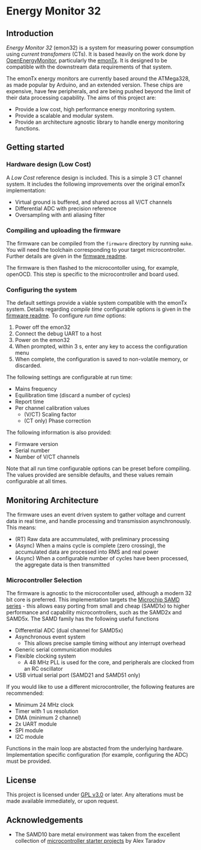 # Energy Monitor 32

## Introduction

_Energy Monitor 32_ (emon32) is a system for measuring power consumption using _current transfomers_ (CTs). It is based heavily on the work done by [OpenEnergyMonitor](https://openenergymonitor.org), particularly the [emonTx](https://github.com/openenergymonitor/emontx4). It is designed to be compatible with the downstream data requirements of that system.

The emonTx energy monitors are currently based around the ATMega328, as made popular by Arduino, and an extended version. These chips are expensive, have few peripherals, and are being pushed beyond the limit of their data processing capability. The aims of this project are:

  - Provide a low cost, high performance energy monitoring system.
  - Provide a scalable and modular system.
  - Provide an architecture agnostic library to handle energy monitoring functions.

## Getting started

### Hardware design (Low Cost)

A _Low Cost_ reference design is included. This is a simple 3 CT channel system. It includes the following improvements over the original emonTx implementation:

  - Virtual ground is buffered, and shared across all V/CT channels
  - Differential ADC with precision reference
  - Oversampling with anti aliasing filter

### Compiling and uploading the firmware

The firmware can be compiled from the `firmware` directory by running `make`. You will need the toolchain corresponding to your target microcontroller. Further details are given in the [firmware readme](firmware/README.md).

The firmware is then flashed to the microcontoller using, for example, openOCD. This step is specific to the microcontroller and board used.

### Configuring the system

The default settings provide a viable system compatible with the emonTx system. Details regarding _compile time_ configurable options is given in the [firmware readme](firmware/README.md). To configure _run time_ options:

  1. Power off the emon32
  2. Connect the debug UART to a host
  3. Power on the emon32
  4. When prompted, within 3 s, enter any key to access the configuration menu
  5. When complete, the configuration is saved to non-volatile memory, or discarded.

The following settings are configurable at run time:

  - Mains frequency
  - Equilibration time (discard a number of cycles)
  - Report time
  - Per channel calibration values
    - (V/CT) Scaling factor
    - (CT only) Phase correction

The following information is also provided:

  - Firmware version
  - Serial number
  - Number of V/CT channels

Note that all run time configurable options can be preset before compiling. The values provided are sensible defaults, and these values remain configurable at all times.

## Monitoring Architecture

The firmware uses an event driven system to gather voltage and current data in real time, and handle processing and transmission asynchronously. This means:

  - (RT) Raw data are accummulated, with preliminary processing
  - (Async) When a mains cycle is complete (zero crossing), the accumulated data are processed into RMS and real power
  - (Async) When a configurable number of cycles have been processed, the aggregate data is then transmitted

### Microcontroller Selection

The firmware is agnostic to the microcontoller used, although a modern 32 bit core is preferred. This implementation targets the [Microchip SAMD series](https://www.microchip.com/en-us/products/microcontrollers-and-microprocessors/32-bit-mcus/sam-32-bit-mcus/sam-d) - this allows easy porting from small and cheap (SAMD1x) to higher performance and capability microcontrollers, such as the SAMD2x and SAMD5x. The SAMD family has the following useful functions

  - Differential ADC (dual channel for SAMD5x)
  - Asynchronous event system
    - This allows precise sample timing without any interrupt overhead
  - Generic serial communication modules
  - Flexible clocking system
    - A 48 MHz PLL is used for the core, and peripherals are clocked from an RC oscillator
  - USB virtual serial port (SAMD21 and SAMD51 only)

If you would like to use a different microcontroller, the following features are recommended:

  - Minimum 24 MHz clock
  - Timer with 1 us resolution
  - DMA (minimum 2 channel)
  - 2x UART module
  - SPI module
  - I2C module

Functions in the main loop are abstacted from the underlying hardware. Implementation specific configuration (for example, configuring the ADC) must be provided.

## License

This project is licensed under [GPL v3.0](https://www.gnu.org/licenses/gpl-3.0-standalone.html) or later. Any alterations must be made available immediately, or upon request.

## Acknowledgements

  - The SAMD10 bare metal environment was taken from the excellent collection of [microcontroller starter projects](https://github.com/ataradov/mcu-starter-projects) by Alex Taradov
